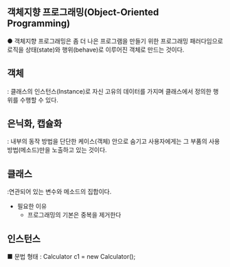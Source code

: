 ## 객체지향 프로그래밍(Object-Oriented Programming)<br>
● 객체지향 프로그래밍은 좀 더 나은 프로그램을 만들기 위한 프로그래밍 패러다임으로 로직을 상태(state)와 행위(behave)로 이루어진 객체로 만드는 것이다. 
## 객체<br>
: 클래스의 인스턴스(Instance)로 자신 고유의 데이터를 가지며 클래스에서 정의한 행위를 수행할 수 있다.

## 은닉화, 캡슐화 
: 내부의 동작 방법을 단단한 케이스(객체) 안으로 숨기고 사용자에게는 그 부품의 사용방법(메소드)만을 노출하고 있는 것이다.

## 클래스
:연관되어 있는 변수와 메소드의 집합이다.
- 필요한 이유 
    - 프로그래밍의 기본은 중복을 제거한다


 ## 인스턴스
 ■ 문법 형태 : Calculator c1 = new Calculator();




